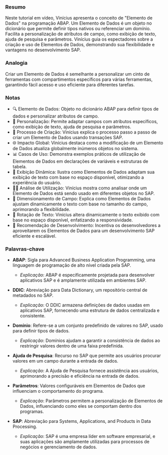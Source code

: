 ### Resumo

Neste tutorial em vídeo, Vinícius apresenta o conceito de "Elemento de Dados" na programação ABAP. Um Elemento de Dados é um objeto no dicionário que permite definir tipos nativos ou referenciar um domínio. Facilita a personalização de atributos de campo, como exibição de texto, ajuda de pesquisa e parâmetros. Vinícius guia os espectadores sobre a criação e uso de Elementos de Dados, demonstrando sua flexibilidade e vantagens no desenvolvimento SAP.

### Analogia

Criar um Elemento de Dados é semelhante a personalizar um cinto de ferramentas com compartimentos específicos para várias ferramentas, garantindo fácil acesso e uso eficiente para diferentes tarefas.

### Notas

- 🔍 Elemento de Dados: Objeto no dicionário ABAP para definir tipos de dados e personalizar atributos de campo.
- 🧰 Personalização: Permite adaptar campos com atributos específicos, como exibição de texto, ajuda de pesquisa e parâmetros.
- 📝 Processo de Criação: Vinícius explica o processo passo a passo de criar um Elemento de Dados usando transações SAP.
- 🌐 Impacto Global: Vinícius destaca como a modificação de um Elemento de Dados atualiza globalmente inúmeros objetos no sistema.
- 📊 Casos de Uso: Demonstra exemplos práticos de utilização de Elementos de Dados em declarações de variáveis e estruturas de tabela.
- 🔄 Exibição Dinâmica: Ilustra como Elementos de Dados adaptam sua exibição de texto com base no espaço disponível, otimizando a experiência do usuário.
- 🕵️‍♂️ Análise de Utilização: Vinícius mostra como analisar onde um Elemento de Dados está sendo usado em diferentes objetos no SAP.
- 📐 Dimensionamento de Campo: Explica como Elementos de Dados ajustam dinamicamente o texto com base no tamanho do campo, aprimorando a flexibilidade.
- 🔄 Rotação de Texto: Vinícius altera dinamicamente o texto exibido com base no espaço disponível, enfatizando a responsividade.
- 🚀 Recomendação de Desenvolvimento: Incentiva os desenvolvedores a aproveitarem os Elementos de Dados para um desenvolvimento SAP eficiente e escalável.

### Palavras-chave

- **ABAP**: Sigla para Advanced Business Application Programming, uma linguagem de programação de alto nível criada pela SAP.
  - *Explicação*: ABAP é especificamente projetada para desenvolver aplicativos SAP e é amplamente utilizada em ambientes SAP.

- **DDIC**: Abreviação para Data Dictionary, um repositório central de metadados no SAP.
  - *Explicação*: O DDIC armazena definições de dados usadas em aplicativos SAP, fornecendo uma estrutura de dados centralizada e consistente.

- **Domínio**: Refere-se a um conjunto predefinido de valores no SAP, usado para definir tipos de dados.
  - *Explicação*: Domínios ajudam a garantir a consistência de dados ao restringir valores dentro de uma faixa predefinida.

- **Ajuda de Pesquisa**: Recurso no SAP que permite aos usuários procurar valores em um campo durante a entrada de dados.
  - *Explicação*: A Ajuda de Pesquisa fornece assistência aos usuários, aprimorando a precisão e eficiência na entrada de dados.

- **Parâmetros**: Valores configuráveis em Elementos de Dados que influenciam o comportamento do programa.
  - *Explicação*: Parâmetros permitem a personalização de Elementos de Dados, influenciando como eles se comportam dentro dos programas.

- **SAP**: Abreviação para Systems, Applications, and Products in Data Processing.
  - *Explicação*: SAP é uma empresa líder em software empresarial, e suas aplicações são amplamente utilizadas para processos de negócios e gerenciamento de dados.
